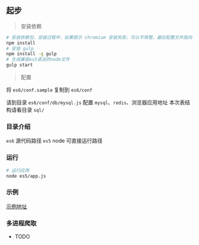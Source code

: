 ## 起步

> 安装依赖

~~~bash
# 安装依赖包，安装过程中，如果提示 chromium 安装失败，可以不用管。最后配置文件指向你的 chrome.exe 路径即可
npm install
# 安装 gulp 
npm install -g gulp
# 生成兼容es5语法的node文件
gulp start
~~~

> 配置

将 `es6/conf.sample` 复制到 `es6/conf`  

请到目录 `es6/conf/db/mysql.js` 配置 `mysql`、`redis`、浏览器应用地址
本次表结构请看目录 `sql/`


### 目录介绍

`es6` 源代码路径
`es5` node 可直接运行路径

### 运行

~~~bash
# 运行应用 
node es5/app.js
~~~

### 示例
[示例地址](https://www.jianshu.com/p/aa2159356fbd)  

### 多进程爬取

- TODO